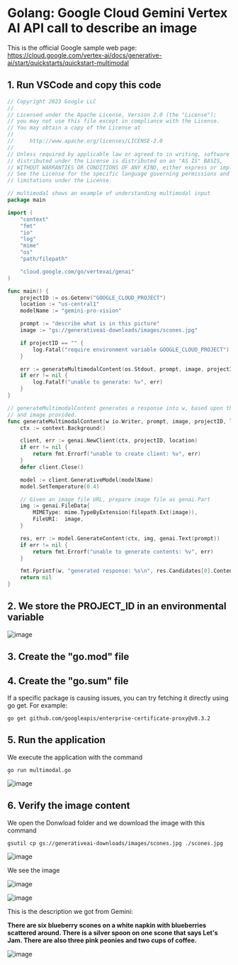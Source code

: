 # Golang: Google Cloud Gemini Vertex AI API call to describe an image

This is the official Google sample web page: https://cloud.google.com/vertex-ai/docs/generative-ai/start/quickstarts/quickstart-multimodal

## 1. Run VSCode and copy this code

```go
// Copyright 2023 Google LLC
//
// Licensed under the Apache License, Version 2.0 (the "License");
// you may not use this file except in compliance with the License.
// You may obtain a copy of the License at
//
//     http://www.apache.org/licenses/LICENSE-2.0
//
// Unless required by applicable law or agreed to in writing, software
// distributed under the License is distributed on an "AS IS" BASIS,
// WITHOUT WARRANTIES OR CONDITIONS OF ANY KIND, either express or implied.
// See the License for the specific language governing permissions and
// limitations under the License.

// multimodal shows an example of understanding multimodal input
package main

import (
	"context"
	"fmt"
	"io"
	"log"
	"mime"
	"os"
	"path/filepath"

	"cloud.google.com/go/vertexai/genai"
)

func main() {
	projectID := os.Getenv("GOOGLE_CLOUD_PROJECT")
	location := "us-central1"
	modelName := "gemini-pro-vision"

	prompt := "describe what is in this picture"
	image := "gs://generativeai-downloads/images/scones.jpg"

	if projectID == "" {
		log.Fatal("require environment variable GOOGLE_CLOUD_PROJECT")
	}

	err := generateMultimodalContent(os.Stdout, prompt, image, projectID, location, modelName)
	if err != nil {
		log.Fatalf("unable to generate: %v", err)
	}
}

// generateMultimodalContent generates a response into w, based upon the prompt
// and image provided.
func generateMultimodalContent(w io.Writer, prompt, image, projectID, location, modelName string) error {
	ctx := context.Background()

	client, err := genai.NewClient(ctx, projectID, location)
	if err != nil {
		return fmt.Errorf("unable to create client: %v", err)
	}
	defer client.Close()

	model := client.GenerativeModel(modelName)
	model.SetTemperature(0.4)

	// Given an image file URL, prepare image file as genai.Part
	img := genai.FileData{
		MIMEType: mime.TypeByExtension(filepath.Ext(image)),
		FileURI:  image,
	}

	res, err := model.GenerateContent(ctx, img, genai.Text(prompt))
	if err != nil {
		return fmt.Errorf("unable to generate contents: %v", err)
	}

	fmt.Fprintf(w, "generated response: %s\n", res.Candidates[0].Content.Parts[0])
	return nil
}
```

## 2. We store the PROJECT_ID in an environmental variable

![image](https://github.com/luiscoco/Golang-sample18-Google-Gemini/assets/32194879/26e283af-1f47-43ea-b9ba-73957b8d2272)

## 3. Create the "go.mod" file

## 4. Create the "go.sum" file

If a specific package is causing issues, you can try fetching it directly using go get. For example:

```
go get github.com/googleapis/enterprise-certificate-proxy@v0.3.2
```

## 5. Run the application

We execute the application with the command

```
go run multimodal.go
```

![image](https://github.com/luiscoco/Golang-sample18-Google-Gemini/assets/32194879/71d3528a-7e78-475d-a254-74772388f4f6)

## 6. Verify the image content

We open the Donwload folder and we download the image with this command

```
gsutil cp gs://generativeai-downloads/images/scones.jpg ./scones.jpg
```

![image](https://github.com/luiscoco/Golang-sample18-Google-Gemini/assets/32194879/256876ad-f92f-4ead-afd8-052e3f6465f6)

We see the image 

![image](https://github.com/luiscoco/Golang-sample18-Google-Gemini/assets/32194879/e8848059-b7b1-46f7-a594-7a4312fd9aaa)

![image](https://github.com/luiscoco/Golang-sample18-Google-Gemini/assets/32194879/8b2d03f4-7aa0-49e0-bb24-d60419ffbf39)

This is the description we got from Gemini:

**There are six blueberry scones on a white napkin with blueberries scattered around. There is a silver spoon on one scone that says Let's Jam. There are also three pink peonies and two cups of coffee.**

![image](https://github.com/luiscoco/Golang-sample18-Google-Gemini/assets/32194879/a18fa656-14c1-445f-a734-e8e85d324e5d)




